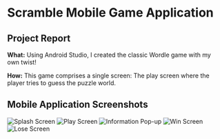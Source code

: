 # Scramble Mobile Game Application
## Project Report
**What:**
Using Android Studio, I created the classic Wordle game with my own twist!

**How:**
This game comprises a single screen: The play screen where the player tries to guess the puzzle world.

## Mobile Application Screenshots
![Splash Screen](README_images/S_SplashScreen.png)
![Play Screen](README_images/S_PlayScreen.png)
![Information Pop-up](README_images/S_LearnDialog.png)
![Win Screen](README_images/S_WinDialog.png)
![Lose Screen](README_images/S_LoseDialog.png)
